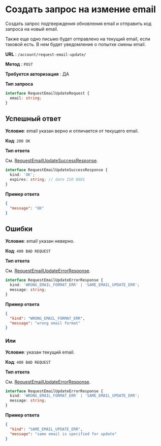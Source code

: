 # Создать запрос на измение email

Создать запрос подтверждения обновления email и отправить код запроса на новый email.

Также еще одно письмо будет отправлено на текущий email, если таковой есть. В нем будет уведомление о попытке смены email.

**URL** : `/account/request-email-update/`

**Метод** : `POST`

**Требуется авторизация** : ДА

**Тип запроса**

```typescript
interface RequestEmailUpdateRequest {
  email: string;
}
```

## Успешный ответ

**Условие**: email указан верно и отличается от текущего email.

**Код**: `200 OK`

**Тип ответа**

См. [RequestEmailUpdateSuccessResponse](/api-docs/types.md#RequestEmailUpdateSuccessResponse).

```typescript
interface RequestEmailUpdateSuccessResponse {
  kind: 'OK';
  expires: string; // date ISO 8601
}
```

**Пример ответа**

```json
{
  "message": "OK"
}
```

## Ошибки

**Условие**: email указан неверно.

**Код**: `400 BAD REQUEST`

**Тип ответа**

См. [RequestEmailUpdateErrorResponse](/api-docs/types.md#RequestEmailUpdateErrorResponse).

```typescript
interface RequestEmailUpdateErrorResponse {
  kind: 'WRONG_EMAIL_FORMAT_ERR' | 'SAME_EMAIL_UPDATE_ERR';
  message: string;
}
```

**Пример ответа**

```json
{
  "kind": "WRONG_EMAIL_FORMAT_ERR",
  "message": "wrong email format"
}
```

### Или

**Условие**: указан текущий email.

**Код**: `400 BAD REQUEST`

**Тип ответа**

См. [RequestEmailUpdateErrorResponse](/api-docs/types.md#RequestEmailUpdateErrorResponse).

```typescript
interface RequestEmailUpdateErrorResponse {
  kind: 'WRONG_EMAIL_FORMAT_ERR' | 'SAME_EMAIL_UPDATE_ERR';
  message: string;
}
```

**Пример ответа**

```json
{
  "kind": "SAME_EMAIL_UPDATE_ERR",
  "message": "same email is specified for update"
}
```
